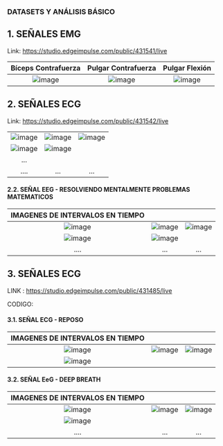 ###  DATASETS Y ANÁLISIS BÁSICO

## 1. SEÑALES EMG

Link: https://studio.edgeimpulse.com/public/431541/live

| Bíceps Contrafuerza | Pulgar Contrafuerza | Pulgar Flexión |
|:----------------:|:----------------:|:----------------:|
| ![image](https://github.com/MariaZubiate/isb_2024_gh82/assets/164538247/43d8e337-2058-47fc-b6c0-e93e14e289c7) | ![image](https://github.com/MariaZubiate/isb_2024_gh82/assets/164538247/b0ea0923-552d-4b7f-859f-23b12f08c37c) | ![image](https://github.com/MariaZubiate/isb_2024_gh82/assets/164538247/ce4ded0b-39ea-4dbf-b642-6315418dba74) |

## 2. SEÑALES ECG 

Link: https://studio.edgeimpulse.com/public/431542/live

|  |||
|:----------------:|:----------------:|:----------------:|
|![image](https://github.com/MariaZubiate/isb_2024_gh82/assets/164455359/bb81167c-6303-4844-9aa5-40e1a32c326f)|![image](https://github.com/MariaZubiate/isb_2024_gh82/assets/164455359/52cf81e5-f21c-427e-8261-ec481cf5ca95)|![image](https://github.com/MariaZubiate/isb_2024_gh82/assets/164455359/aee4fab6-b4f9-4f74-aa79-5c0599fc9801)
|![image](https://github.com/MariaZubiate/isb_2024_gh82/assets/164455359/689c862a-10c5-4209-8568-a9307c3ed83a)|![image](https://github.com/MariaZubiate/isb_2024_gh82/assets/164455359/6864961c-5b7f-46b9-beda-15c69f2d80db)
|...
|....|...|...



#### 2.2. SEÑAL EEG - RESOLVIENDO MENTALMENTE PROBLEMAS MATEMATICOS

| IMAGENES DE INTERVALOS EN TIEMPO |||
|:----------------:|:----------------:|:----------------:|
![image](https://github.com/MariaZubiate/isb_2024_gh82/assets/164455359/c659eb1c-bd83-4725-8cea-32424902d162)|![image](https://github.com/MariaZubiate/isb_2024_gh82/assets/164455359/f9b3f2f3-9f2f-43e1-8d66-c3c4b228b253)|![image](https://github.com/MariaZubiate/isb_2024_gh82/assets/164455359/0f3c1059-d4bf-43d8-9871-5acc82c236ef)
|![image](https://github.com/MariaZubiate/isb_2024_gh82/assets/164455359/8ec3a2b9-448d-4888-8fc2-839045ccd7ee)|![image](https://github.com/MariaZubiate/isb_2024_gh82/assets/164455359/93255611-fcb6-4fba-832d-dca4f22f34c8)
|....|...|...



## 3. SEÑALES ECG 

LINK : https://studio.edgeimpulse.com/public/431485/live

CODIGO: 
#### 3.1. SEÑAL ECG - REPOSO

| IMAGENES DE INTERVALOS EN TIEMPO |||
|:----------------:|:----------------:|:----------------:|
|![image](https://github.com/MariaZubiate/isb_2024_gh82/assets/164455359/8744387a-1001-4d9c-bb44-f230bf4e025c)|![image](https://github.com/MariaZubiate/isb_2024_gh82/assets/164455359/a00c8150-0a8a-4ecc-bfdd-210f5bf12da5)|![image](https://github.com/MariaZubiate/isb_2024_gh82/assets/164455359/3834432c-80ce-4bcf-9b05-341a846a8113)
|![image](https://github.com/MariaZubiate/isb_2024_gh82/assets/164455359/6d625b91-82f9-4201-9895-5d938cb63c76)| 


#### 3.2. SEÑAL EeG - DEEP BREATH

| IMAGENES DE INTERVALOS EN TIEMPO |||
|:----------------:|:----------------:|:----------------:|
|![image](https://github.com/MariaZubiate/isb_2024_gh82/assets/164455359/ebaae7da-f37f-47b1-9044-e0cfb1f4dbc3)| ![image](https://github.com/MariaZubiate/isb_2024_gh82/assets/164455359/18dfe512-9945-4da7-a5ff-f781550cb144)|![image](https://github.com/MariaZubiate/isb_2024_gh82/assets/164455359/340ca880-84d6-4b7a-80ee-66a35060a24d)
![image](https://github.com/MariaZubiate/isb_2024_gh82/assets/164455359/a8e8e9c1-000f-4869-bc64-e486704dfc42)||
|....|...|...
